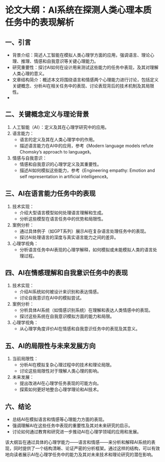 # 论文大纲：AI系统在探测人类心理本质任务中的表现解析
## 一、引言
 * 背景介绍：简述人工智能在模拟人类心理学方面的应用，强调语言、理论心理、推理、情感和自我意识等关键心理能力。  
 * 研究重要性：探讨AI如何在设计用来测试这些能力的任务中表现，及其对理解人类心理的意义。  
 * 文章结构简介：概述本文将围绕语言和情感两个心理能力进行讨论，包括定义关键概念、分析AI在相关任务中的表现、讨论表现背后的技术机制及其局限性。  
 * 
## 二、关键概念定义与理论背景
 1. 人工智能（AI）：定义及其在心理学研究中的应用。
 2. 语言能力：
    * 语言的定义及其在人类心理学中的作用。
    * 描述语言能力在AI中的应用，参考《Modern language models refute Chomsky’s approach to language》。
 3. 情感与自我意识：
    * 情感和自我意识的心理学定义及其重要性。
    * 描述AI如何模拟这些能力，参考《Engineering empathy: Emotion and self representation in artificial intelligence》。
## 三、AI在语言能力任务中的表现
 1. 技术实现：
    * 介绍大型语言模型如何处理语言理解和生成。
    * 分析这些模型在语言任务中的优势和局限性。
 2. 案例分析：
    * 通过具体例子（如GPT系列）展示AI在复杂语言处理任务中的表现。
    * 探讨AI处理语言的深度与真实语言能力之间的差异。
 3. 心理学视角：
    * 分析语言任务中AI表现的心理学解释，如何模拟或未能模拟人类的语言处理过程。
## 四、AI在情感理解和自我意识任务中的表现
 1. 技术实现：
    * 介绍AI系统如何被设计来识别和表达情感。
    * 讨论自我意识在AI中的模拟尝试。
 2. 案例分析：
    * 分析具体AI系统（如情感识别系统）在理解和表达人类情感中的表现。
    * 探讨这些系统在自我意识模拟方面的能力和局限。
 3. 心理学视角：
    * 从心理学角度评价AI在情感和自我意识任务中的表现及其意义。
## 五、AI的局限性与未来发展方向
 1. 当前局限性：
    * 分析AI在模拟复杂心理过程中的技术和理论局限。
    * 讨论这些局限性对于理解人类心理的影响。
 2. 未来发展：
    * 提出改进AI在心理学任务表现的可能方向。
    * 探索如何更好地整合心理学理论和AI技术。
## 六、结论
 * 总结AI在模拟语言和情感等心理能力方面的表现。
 * 强调理解AI在这些任务中表现的重要性及其对未来研究的启示。
 * 讨论如何通过教育和研究进一步推动AI在心理学领域的应用和发展。

该大纲旨在通过具体的心理学能力——语言和情感——来分析和解释AI系统的表现，同时提供了一个结构清晰、论证严密的分析框架。通过这样的结构，可以有效地向读者展示AI在心理学任务中的能力及其对未来技术和理论研究的潜在影响。